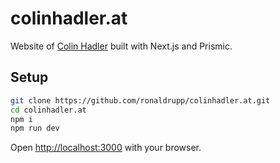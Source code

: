 # colinhadler.at

Website of [Colin Hadler](http://colinhadler.at) built with Next.js and Prismic.

## Setup

```bash
git clone https://github.com/ronaldrupp/colinhadler.at.git
cd colinhadler.at
npm i
npm run dev
```

Open [http://localhost:3000](http://localhost:3000) with your browser.
